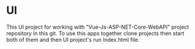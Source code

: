 # UI

This UI project for working with "Vue-Js-ASP-NET-Core-WebAPI" project repository in this git.
To use this apps together clone projects then start both of them and then UI project's run Index.html file.

